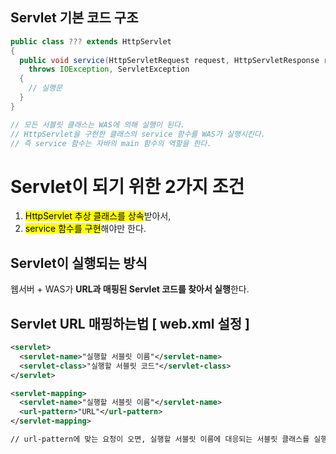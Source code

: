 Servlet 기본 코드 구조
-----------------

```java
public class ??? extends HttpServlet
{
  public void service(HttpServletRequest request, HttpServletResponse response)
    throws IOException, ServletException
  {
    // 실행문
  }
}

// 모든 서블릿 클래스는 WAS에 의해 실행이 된다.
// HttpServlet을 구현한 클래스의 service 함수를 WAS가 실행시킨다.
// 즉 service 함수는 자바의 main 함수의 역할을 한다.
```

Servlet이 되기 위한 2가지 조건
============================
1. <mark>HttpServlet 추상 클래스를 상속</mark>받아서,
2. <mark>service 함수를 구현</mark>해야만 한다.

Servlet이 실행되는 방식
------------------------
웹서버 + WAS가 <strong>URL과 매핑된 Servlet 코드를 찾아서 실행</strong>한다.   

Servlet URL 매핑하는법 [ web.xml 설정 ]
--------------------------------------
```xml
<servlet>
  <servlet-name>"실행할 서블릿 이름"</servlet-name>
  <servlet-class>"실행할 서블릿 코드"</servlet-class>
</servlet>

<servlet-mapping>
  <servlet-name>"실행할 서블릿 이름"</servlet-name>
  <url-pattern>"URL"</url-pattern>
</servlet-mapping>

// url-pattern에 맞는 요청이 오면, 실행할 서블릿 이름에 대응되는 서블릿 클래스를 실행한다.
```
